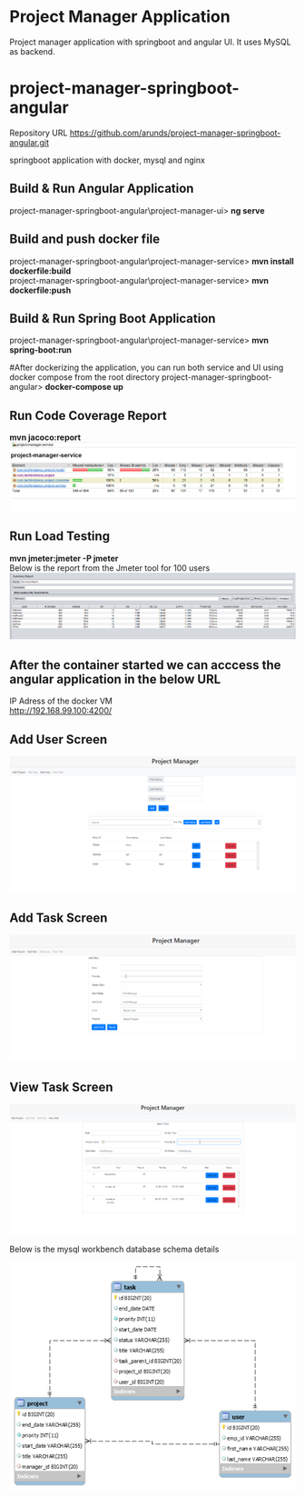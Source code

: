 # Project Manager Application
Project manager application with springboot and angular UI. It uses MySQL as backend.

# project-manager-springboot-angular
Repository URL
https://github.com/arunds/project-manager-springboot-angular.git

springboot application with docker, mysql and nginx

## Build & Run Angular Application
project-manager-springboot-angular\project-manager-ui> __ng serve__  

## Build and push docker file
project-manager-springboot-angular\project-manager-service> __mvn install dockerfile:build__  
project-manager-springboot-angular\project-manager-service> __mvn dockerfile:push__  

## Build & Run Spring Boot Application
project-manager-springboot-angular\project-manager-service> __mvn spring-boot:run__  


#After dockerizing the application, you can run both service and UI using docker compose from the root directory
project-manager-springboot-angular> __docker-compose up__  

## Run Code Coverage Report
__mvn jacoco:report__
![Code Coverage Report](screenshots/code-coverage-report.PNG?raw=true "Code Coverage Report")

## Run Load Testing
__mvn jmeter:jmeter -P jmeter__  
Below is the report from the Jmeter tool for 100 users
![Load Testing Report](screenshots/load-testing-report.PNG?raw=true "Load Testing Report")


## After the container started we can acccess the angular application in the below URL
IP Adress of the docker VM  
http://192.168.99.100:4200/

## Add User Screen
![Add User](screenshots/user-screen.PNG?raw=true "Add User Screen")

## Add Task Screen
![Add Task](screenshots/add-task-screen.PNG?raw=true "Add Task Screen")

## View Task Screen

![View Task Screen](screenshots/view-task-screen.PNG?raw=true "View Task Screen")

Below is the mysql workbench database schema details

![MySql Workbench DB Schema](screenshots/project-manager-schema.png?raw=true "Database Schema")


